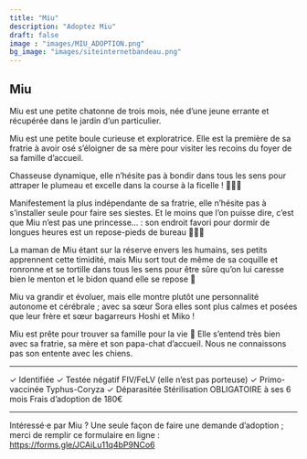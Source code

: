 ```yaml
---
title: "Miu"
description: "Adoptez Miu"
draft: false
image : "images/MIU_ADOPTION.png"
bg_image: "images/siteinternetbandeau.png"
---
```


## Miu 
Miu est une petite chatonne de trois mois, née d’une jeune errante et récupérée dans le jardin d’un particulier.

Miu est une petite boule curieuse et exploratrice. Elle est la première de sa fratrie à avoir osé s’éloigner de sa mère pour visiter les recoins du foyer de sa famille d’accueil.

Chasseuse dynamique, elle n’hésite pas à bondir dans tous les sens pour attraper le plumeau et excelle dans la course à la ficelle ! 🤸🏻‍♀️

Manifestement la plus indépendante de sa fratrie, elle n’hésite pas à s’installer seule pour faire ses siestes. Et le moins que l’on puisse dire, c’est que Miu n’est pas une princesse… : son endroit favori pour dormir de longues heures est un repose-pieds de bureau 🤷🏻‍♀️

La maman de Miu étant sur la réserve envers les humains, ses petits apprennent cette timidité, mais Miu sort tout de même de sa coquille et ronronne et se tortille dans tous les sens pour être sûre qu’on lui caresse bien le menton et le bidon quand elle se repose 🥹

Miu va grandir et évoluer, mais elle montre plutôt une personnalité autonome et cérébrale ; avec sa sœur Sora elles sont plus calmes et posées que leur frère et sœur bagarreurs Hoshi et Miko !

Miu est prête pour trouver sa famille pour la vie 💖 Elle s’entend très bien avec sa fratrie, sa mère et son papa-chat d’accueil. Nous ne connaissons pas son entente avec les chiens.
__________

✓ Identifiée
✓ Testée négatif FIV/FeLV (elle n’est pas porteuse)
✓ Primo-vaccinée Typhus-Coryza
✓ Déparasitée
Stérilisation OBLIGATOIRE à ses 6 mois
Frais d’adoption de 180€
__________

Intéressé·e par Miu ? Une seule façon de faire une demande d’adoption ; merci de remplir ce formulaire en ligne : https://forms.gle/JCAiLu11q4bP9NCo6